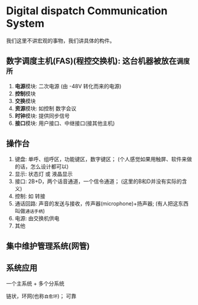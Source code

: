 # Digital dispatch Communication System

我们这里不讲宏观的事物，我们讲具体的构件。

## 数字调度主机\(FAS\)\(程控交换机\): 这台机器被放在`调度所`

1. **电源**模块: 二次电源 \(由 -48V 转化而来的电源\)
2. **控制**模块
3. **交换**模块
4. **资源**模块: 如控制 数字会议
5. **时钟**模块: 提供同步信号
6. **接口**模块: 用户接口、中继接口\(接其他主机\)

## 操作台

1. 键盘: 单呼、组呼区，功能键区，数字键区； \(个人感觉如果用触屏、软件来做的话，怎么设计都可以\)
2. 显示: 状态灯 或 液晶显示
3. 接口: 2B+D，两个话音通道，一个信令通道； \(这里的B和D并没有实际的含义\)
4. 控制: 如 转接
5. 通话回路: 声音的发送与接收，传声器\(microphone\)+扬声器; \(有人把这东西叫做`通话手柄`\)
6. 电源: 由交换机供电
7. 其他

## 集中维护管理系统\(网管\)

## 系统应用

一个主系统 + 多个分系统

链状，环网\(也称`自愈环`\)； 可靠

